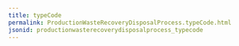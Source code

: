 ```yaml
---
title: typeCode
permalink: ProductionWasteRecoveryDisposalProcess.typeCode.html
jsonid: productionwasterecoverydisposalprocess_typecode
---
```


